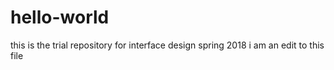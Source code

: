# hello-world
this is the trial repository for interface design spring 2018
i am an edit to this file
